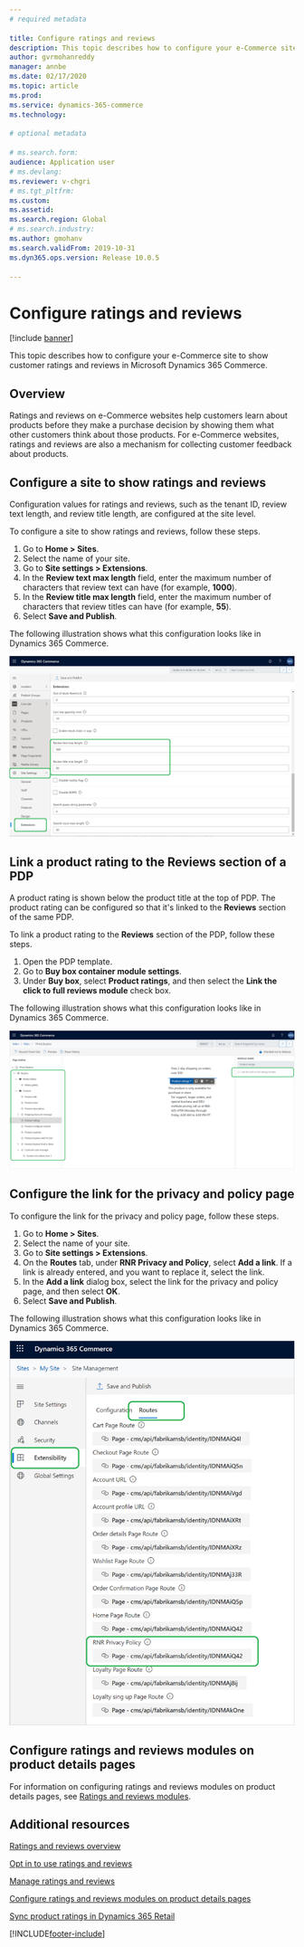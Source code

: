 ```yaml
---
# required metadata

title: Configure ratings and reviews
description: This topic describes how to configure your e-Commerce site to show customer ratings and reviews in Microsoft Dynamics 365 Commerce.
author: gvrmohanreddy
manager: annbe
ms.date: 02/17/2020
ms.topic: article
ms.prod: 
ms.service: dynamics-365-commerce
ms.technology: 

# optional metadata

# ms.search.form: 
audience: Application user
# ms.devlang: 
ms.reviewer: v-chgri
# ms.tgt_pltfrm: 
ms.custom: 
ms.assetid: 
ms.search.region: Global
# ms.search.industry: 
ms.author: gmohanv
ms.search.validFrom: 2019-10-31
ms.dyn365.ops.version: Release 10.0.5

---
```


# Configure ratings and reviews

[!include [banner](includes/banner.md)]

This topic describes how to configure your e-Commerce site to show customer ratings and reviews in Microsoft Dynamics 365 Commerce.

## Overview

Ratings and reviews on e-Commerce websites help customers learn about products before they make a purchase decision by showing them what other customers think about those products. For e-Commerce websites, ratings and reviews are also a mechanism for collecting customer feedback about products. 

## Configure a site to show ratings and reviews

Configuration values for ratings and reviews, such as the tenant ID, review text length, and review title length, are configured at the site level. 

To configure a site to show ratings and reviews, follow these steps. 

1. Go to **Home \> Sites**.
1. Select the name of your site. 
1. Go to **Site settings \> Extensions**. 
1. In the **Review text max length** field, enter the maximum number of characters that review text can have (for example, **1000**). 
1. In the **Review title max length** field, enter the maximum number of characters that review titles can have (for example, **55**). 
1. Select **Save and Publish**. 

The following illustration shows what this configuration looks like in Dynamics 365 Commerce.

![Configuring a site to show ratings and reviews](media/rnr-eCommerce-site-appsettings.png)

## Link a product rating to the Reviews section of a PDP

A product rating is shown below the product title at the top of PDP. The product rating can be configured so that it's linked to the **Reviews** section of the same PDP. 

To link a product rating to the **Reviews** section of the PDP, follow these steps.

1. Open the PDP template. 
1. Go to **Buy box container module settings**.
1. Under **Buy box**, select **Product ratings**, and then select the **Link the click to full reviews module** check box.

The following illustration shows what this configuration looks like in Dynamics 365 Commerce.

![Linking a product rating to the Reviews section of a PDP](media/rnr-eCommerce-buy-box-rating-summary.png)

## Configure the link for the privacy and policy page

To configure the link for the privacy and policy page, follow these steps.

1. Go to **Home \> Sites**.
1. Select the name of your site. 
1. Go to **Site settings \> Extensions**.
1. On the **Routes** tab, under **RNR Privacy and Policy**, select **Add a link**. If a link is already entered, and you want to replace it, select the link. 
1. In the **Add a link** dialog box, select the link for the privacy and policy page, and then select **OK**. 
1. Select **Save and Publish**. 

The following illustration shows what this configuration looks like in Dynamics 365 Commerce.

![Configuring the link for the privacy and policy page](media/rnr-eCommerce-rnr-privacy-policy-link.png)

## Configure ratings and reviews modules on product details pages

For information on configuring ratings and reviews modules on product details pages, see [Ratings and reviews modules](ratings-reviews-modules.md).

## Additional resources

[Ratings and reviews overview](ratings-reviews-overview.md)

[Opt in to use ratings and reviews](opt-in-ratings-reviews.md)

[Manage ratings and reviews](manage-reviews.md)

[Configure ratings and reviews modules on product details pages](ratings-reviews-modules.md)

[Sync product ratings in Dynamics 365 Retail](sync-product-ratings.md)


[!INCLUDE[footer-include](../includes/footer-banner.md)]
